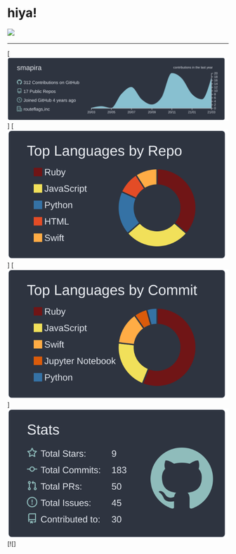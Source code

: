 # hiya!

![](https://komarev.com/ghpvc/?username=smapira&color=dc143c)

---

[![](https://raw.githubusercontent.com/smapira/github-profile-summary-cards/master/profile-summary-card-output/nord_dark/0-profile-details.svg)]
[![](https://raw.githubusercontent.com/smapira/github-profile-summary-cards/master/profile-summary-card-output/nord_dark/1-repos-per-language.svg)] [![](https://raw.githubusercontent.com/smapira/github-profile-summary-cards/master/profile-summary-card-output/nord_dark/2-most-commit-language.svg)]
[![](https://raw.githubusercontent.com/smapira/github-profile-summary-cards/master/profile-summary-card-output/nord_dark/3-stats.svg)](https://github.com/vn7n24fzkq/github-profile-summary-cards) [![]
